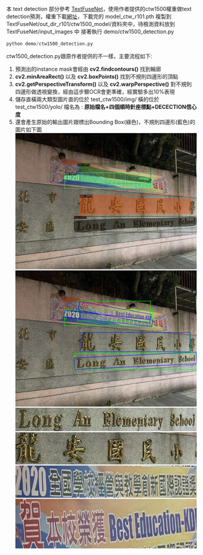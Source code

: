 本 text detection 部分參考 [TextFuseNet](https://github.com/ying09/TextFuseNet "TextFuseNet")，使用作者提供的ctw1500權重做text detection預測，權重下載[網址](https://drive.google.com/drive/folders/18Ll-3bAmi4CR2eGTuM-j6fkMrSAaBV4Z?usp=sharing "網址")，下載完的 model_ctw_r101.pth 複製到       TextFuseNet/out_dir_r101/ctw1500_model/資料夾中，待檢測資料放到 TextFuseNet/input_images 中
接著執行 demo/ctw1500_detection.py
```python
python demo/ctw1500_detection.py
```
ctw1500_detection.py跟原作者提供的不一樣，主要流程如下:
1. 預測出的instance mask會經由 **cv2.findcontours()** 找到輪廓
2. **cv2.minAreaRect()** 以及 **cv2.boxPoints()** 找到不規則四邊形的頂點
3. **cv2.getPerspectiveTransform()** 以及 **cv2.warpPerspective()** 對不規則四邊形做透視變換，經由這步驟OCR會更準確，經實驗多出10%表現
4. 儲存直橫兩大類型圖片直的位於 test_ctw1500/img/ 橫的位於 test_ctw1500/yolo/ 檔名為 : **原始檔名+四個順時針座標點+DECECTION信心度**
5. 還會產生原始的輸出圖片跟標出Bounding Box(綠色)，不規則四邊形(藍色)的圖片如下圖
![](docs/images/img_20231.jpg)
![](docs/images/img_20231_my.jpg)
![](docs/images/img_20231_1361_614_1365_701_445_745_441_658_0.99986887.png "img_20231_1361_614_1365_701_445_745_441_658_0.99986887") 
![](docs/images/img_20231_1315_466_1315_611_485_611_485_466_0.9992655.png "img_20231_1315_466_1315_611_485_611_485_466_0.9992655") 
![](docs/images/img_20231_1032_373_1027_422_365_349_371_300_0.998514.png "img_20231_1032_373_1027_422_365_349_371_300_0.998514")
![](docs/images/img_20231_1022_330_1010_397_472_298_484_232_0.99969614.png "img_20231_1022_330_1010_397_472_298_484_232_0.99969614")
